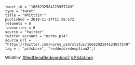 ```
tweet_id = "1066292584123957249"
type = "tweet"
title = "Whittlin'"
published = 2018-11-24T11:28:57Z
retweets = 0
favourites = 0
source = "twitter"
twitter_account = "norms_ps4"
source_url = "https://twitter.com/norms_ps4/status/1066292584123957249"
tag = [ "ps4share", "reddeadredemption2",]
```

Whittlin' [#RedDeadRedemption2](/tags/reddeadredemption2/) [#PS4share](/tags/ps4share/)

<p class='image'><img src='http://mnf.m17s.net/2018/11/24/Dsw7c9ZWoAAJv3V.jpg' alt=''></p>

